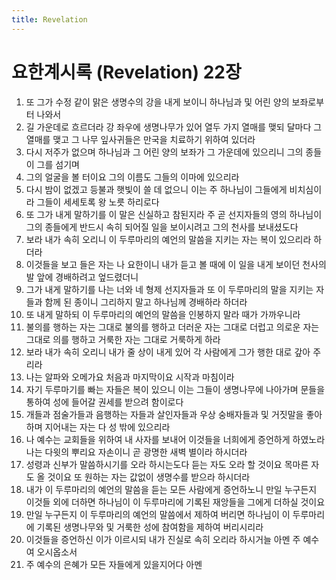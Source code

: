 ```yaml
---
title: Revelation
---
```


# 요한계시록 (Revelation) 22장
1. 또 그가 수정 같이 맑은 생명수의 강을 내게 보이니 하나님과 및 어린 양의 보좌로부터 나와서
1. 길 가운데로 흐르더라 강 좌우에 생명나무가 있어 열두 가지 열매를 맺되 달마다 그 열매를 맺고 그 나무 잎사귀들은 만국을 치료하기 위하여 있더라
1. 다시 저주가 없으며 하나님과 그 어린 양의 보좌가 그 가운데에 있으리니 그의 종들이 그를 섬기며
1. 그의 얼굴을 볼 터이요 그의 이름도 그들의 이마에 있으리라
1. 다시 밤이 없겠고 등불과 햇빛이 쓸 데 없으니 이는 주 하나님이 그들에게 비치심이라 그들이 세세토록 왕 노릇 하리로다
1. 또 그가 내게 말하기를 이 말은 신실하고 참된지라 주 곧 선지자들의 영의 하나님이 그의 종들에게 반드시 속히 되어질 일을 보이시려고 그의 천사를 보내셨도다
1. 보라 내가 속히 오리니 이 두루마리의 예언의 말씀을 지키는 자는 복이 있으리라 하더라
1. 이것들을 보고 들은 자는 나 요한이니 내가 듣고 볼 때에 이 일을 내게 보이던 천사의 발 앞에 경배하려고 엎드렸더니
1. 그가 내게 말하기를 나는 너와 네 형제 선지자들과 또 이 두루마리의 말을 지키는 자들과 함께 된 종이니 그리하지 말고 하나님께 경배하라 하더라
1. 또 내게 말하되 이 두루마리의 예언의 말씀을 인봉하지 말라 때가 가까우니라
1. 불의를 행하는 자는 그대로 불의를 행하고 더러운 자는 그대로 더럽고 의로운 자는 그대로 의를 행하고 거룩한 자는 그대로 거룩하게 하라
1. 보라 내가 속히 오리니 내가 줄 상이 내게 있어 각 사람에게 그가 행한 대로 갚아 주리라
1. 나는 알파와 오메가요 처음과 마지막이요 시작과 마침이라
1. 자기 두루마기를 빠는 자들은 복이 있으니 이는 그들이 생명나무에 나아가며 문들을 통하여 성에 들어갈 권세를 받으려 함이로다
1. 개들과 점술가들과 음행하는 자들과 살인자들과 우상 숭배자들과 및 거짓말을 좋아하며 지어내는 자는 다 성 밖에 있으리라
1. 나 예수는 교회들을 위하여 내 사자를 보내어 이것들을 너희에게 증언하게 하였노라 나는 다윗의 뿌리요 자손이니 곧 광명한 새벽 별이라 하시더라
1. 성령과 신부가 말씀하시기를 오라 하시는도다 듣는 자도 오라 할 것이요 목마른 자도 올 것이요 또 원하는 자는 값없이 생명수를 받으라 하시더라
1. 내가 이 두루마리의 예언의 말씀을 듣는 모든 사람에게 증언하노니 만일 누구든지 이것들 외에 더하면 하나님이 이 두루마리에 기록된 재앙들을 그에게 더하실 것이요
1. 만일 누구든지 이 두루마리의 예언의 말씀에서 제하여 버리면 하나님이 이 두루마리에 기록된 생명나무와 및 거룩한 성에 참여함을 제하여 버리시리라
1. 이것들을 증언하신 이가 이르시되 내가 진실로 속히 오리라 하시거늘 아멘 주 예수여 오시옵소서
1. 주 예수의 은혜가 모든 자들에게 있을지어다 아멘